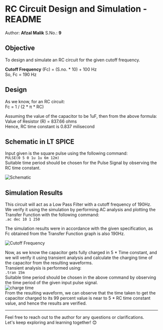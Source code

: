 # RC Circuit Design and Simulation - README

Author: **Afzal Malik**
S.No.: **9**

## Objective
To design and simulate an RC circuit for the given cutoff frequency.

**Cutoff Frequency** (Fc) = (S.no. * 10) + 100 Hz  
So, Fc = 190 Hz

## Design
As we know, for an RC circuit:  
Fc = 1 / (2 * π * RC)

Assuming the value of the capacitor to be 1uF, then from the above formula:  
Value of Resistor (R) = 837.66 ohms  
Hence, RC time constant is 0.837 milisecond  

## Schematic in LT SPICE
Input given is the square pulse using the following command:  
`PULSE(0 5 0 1u 1u 6m 12m)`    
Suitable time period should be chosen for the Pulse Signal by observing the RC time constant.

![Schematic](https://github.com/afzalamu/LTSpice-Lab/assets/124300839/43510fdd-4c56-4780-ba39-6618ac976204)

## Simulation Results
This circuit will act as a Low Pass Filter with a cutoff frequency of 190Hz. We verify it using the simulation by performing AC analysis and plotting the Transfer Function with the following command:  
`.ac dec 10 1 250`

The simulation results were in accordance with the given specification, as Fc obtained from the Transfer Function graph is also 190Hz.

![Cutoff Frequency](https://github.com/afzalamu/LTSpice-Lab/assets/124300839/3fc975ed-ecbb-4182-989a-d2d7c96b2cb7)  

Now, as we know the capacitor gets fully charged in 5 * Time constant, and we will verify it using transient analysis and calculate the charging time of the capacitor from the resulting waveforms.  
Transient analysis is performed using:  
`.tran 15m`  
Suitable time period should be chosen in the above command by observing the time period of the given input pulse signal.  
![charge time](https://github.com/afzalamu/LTSpice-Lab/assets/124300839/1f561bb0-1e85-4d1e-b9b5-766f8ed587dd)  
From the resulting waveform, we can observe that the time taken to get the capacitor charged to its 99 percent value is near to 5 * RC time constant value, and hence the results are verified.

---
Feel free to reach out to the author for any questions or clarifications.  
Let's keep exploring and learning together! 😊
